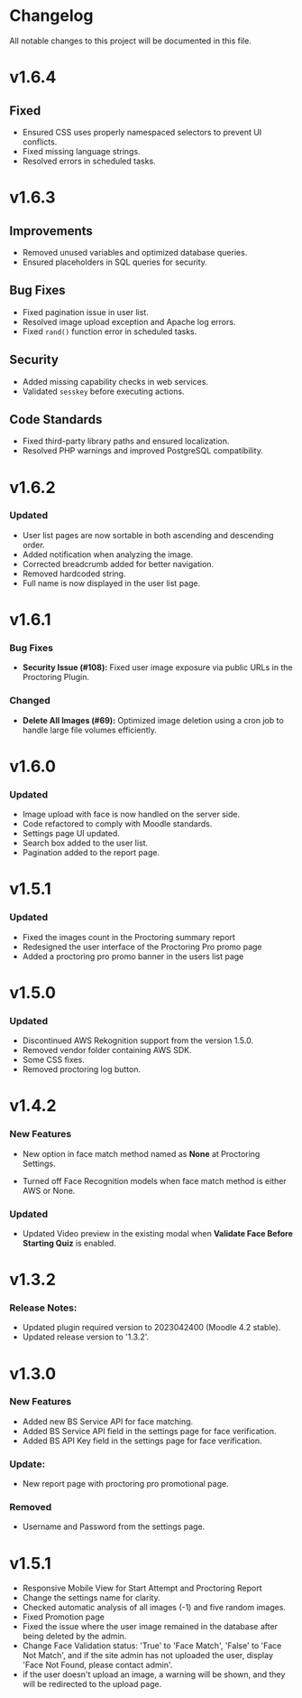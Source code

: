 # Changelog
All notable changes to this project will be documented in this file.

# v1.6.4

## Fixed
- Ensured CSS uses properly namespaced selectors to prevent UI conflicts.
- Fixed missing language strings.
- Resolved errors in scheduled tasks.

# v1.6.3

## Improvements  
- Removed unused variables and optimized database queries.  
- Ensured placeholders in SQL queries for security.  

## Bug Fixes  
- Fixed pagination issue in user list.  
- Resolved image upload exception and Apache log errors.  
- Fixed `rand()` function error in scheduled tasks.  

## Security  
- Added missing capability checks in web services.  
- Validated `sesskey` before executing actions.  

## Code Standards  
- Fixed third-party library paths and ensured localization.  
- Resolved PHP warnings and improved PostgreSQL compatibility.  


# v1.6.2
### Updated

- User list pages are now sortable in both ascending and descending order.
- Added notification when analyzing the image.
- Corrected breadcrumb added for better navigation.
- Removed hardcoded string.
- Full name is now displayed in the user list page.

# v1.6.1

### Bug Fixes
- **Security Issue (#108):** Fixed user image exposure via public URLs in the Proctoring Plugin.

### Changed
- **Delete All Images (#69):** Optimized image deletion using a cron job to handle large file volumes efficiently.

# v1.6.0

### Updated

- Image upload with face is now handled on the server side.
- Code refactored to comply with Moodle standards.
- Settings page UI updated.
- Search box added to the user list.
- Pagination added to the report page.

# v1.5.1

### Updated

- Fixed the images count in the Proctoring summary report
- Redesigned the user interface of the Proctoring Pro promo page
- Added a proctoring pro promo banner in the users list page

# v1.5.0

### Updated
- Discontinued AWS Rekognition support from the version 1.5.0.
- Removed vendor folder containing AWS SDK.
- Some CSS fixes.
- Removed proctoring log button.

# v1.4.2

### New Features
- New option in face match method named as **None** at Proctoring Settings.

- Turned off Face Recognition models when face match method is either AWS or None.

### Updated
- Updated Video preview in the existing modal when **Validate Face Before Starting Quiz** is enabled.


# v1.3.2

### Release Notes:
- Updated plugin required version to 2023042400 (Moodle 4.2 stable).
- Updated release version to '1.3.2'.



# v1.3.0

### New Features
- Added new BS Service API for face matching.
- Added BS Service API field in the settings page for face verification.
- Added BS API Key field in the settings page for face verification.

### Update:
- New report page with proctoring pro promotional page.


### Removed

- Username and Password from the settings page.

# v1.5.1 

- Responsive Mobile View for Start Attempt and Proctoring Report
- Change the settings name for clarity.
- Checked automatic analysis of all images (-1) and five random images.
- Fixed Promotion page 
- Fixed the issue where the user image remained in the database after being deleted by the admin.
- Change Face Validation status: 'True' to 'Face Match', 'False' to 'Face Not Match',
 and if the site admin has not uploaded the user, display 'Face Not Found, please contact admin'.
- if the user doesn't upload an image, a warning will be shown, and they will be redirected to the upload page.

